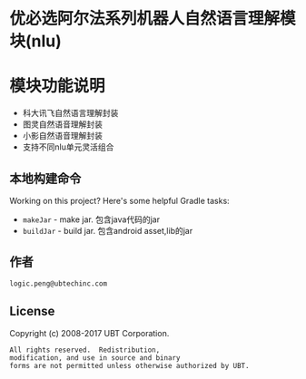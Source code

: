 优必选阿尔法系列机器人自然语言理解模块(nlu)
====================================

模块功能说明
==========
*  科大讯飞自然语言理解封装
*  图灵自然语音理解封装
*  小影自然语音理解封装
*  支持不同nlu单元灵活组合


本地构建命令
-----------------

Working on this project? Here's some helpful Gradle tasks:

 * `makeJar` - make jar. 包含java代码的jar
 * `buildJar` - build jar. 包含android asset,lib的jar


作者
------
    logic.peng@ubtechinc.com

License
--------

   Copyright (c) 2008-2017 UBT Corporation.

    All rights reserved.  Redistribution,
    modification, and use in source and binary 
    forms are not permitted unless otherwise authorized by UBT.